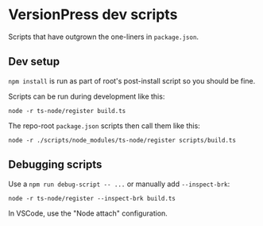 # VersionPress dev scripts

Scripts that have outgrown the one-liners in `package.json`.

## Dev setup

`npm install` is run as part of root's post-install script so you should be fine.

Scripts can be run during development like this:

```
node -r ts-node/register build.ts
```

The repo-root `package.json` scripts then call them like this:

```
node -r ./scripts/node_modules/ts-node/register scripts/build.ts
```

## Debugging scripts

Use a `npm run debug-script -- ...` or manually add `--inspect-brk`:

```
node -r ts-node/register --inspect-brk build.ts
```

In VSCode, use the "Node attach" configuration.
